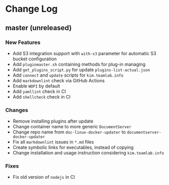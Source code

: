 # Change Log

## master (unreleased)

### New Features

* Add S3 integration support with `with-s3` parameter for automatic S3 bucket configuration
* Add `pluginmaster.sh` containing methods for plug-in managing
* Add `get_plugins_script.py` for update `plugins-list-actual.json`
* Add `connect` and `update` scripts for `kim.teamlab.info`
* Add `markdownlint` check via GitHub Actions
* Enable `WOPI` by default
* Add `yamllint` check in CI
* Add `shellcheck` check in CI

### Changes

* Remove installing plugins after update
* Change container name to more generic `DocumentServer`
* Change repo name from `doc-linux-docker-updater` to
  `documentserver-docker-updater`
* Fix all `markdownlint` issues in `*.md` files
* Create symbolic links for executables, instead of copying
* Change installation and usage instruction
  considering `kim.teamlab.info`

### Fixes

* Fix old version of `nodejs` in CI
